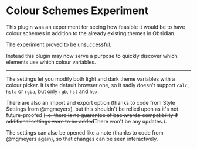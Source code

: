 # Colour Schemes Experiment

This plugin was an experiment for seeing how feasible it would be to have colour schemes in addition to the already existing themes in Obsidian.

The experiment proved to be unsuccessful. 

Instead this plugin may now serve a purpose to quickly discover which elements use which colour variables.

---

The settings let you modify both light and dark theme variables with a colour picker. It is the default browser one, so it sadly doesn't support `calc`, `hsla` or `rgba`, but only `rgb`, `hsl` and `hex`. 

There are also an import and export option (thanks to code from Style Settings from @mgmeyers), but this shouldn't be relied upon as it's not future-proofed (~~i.e. there is no guarantee of backwards-compatibility if additional settings were to be added~~There won't be any updates.).

The settings can also be opened like a note (thanks to code from @mgmeyers again), so that changes can be seen interactively.

